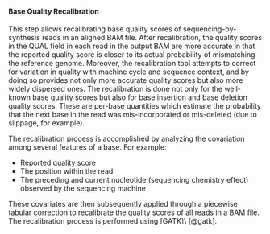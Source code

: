 #### Base Quality Recalibration

This step allows recalibrating base quality scores of sequencing-by-synthesis reads in an aligned BAM file. After recalibration, the quality scores in the QUAL field in each read in the output BAM are more accurate in that the reported quality score is closer to its actual probability of mismatching the reference genome. Moreover, the recalibration tool attempts to correct for variation in quality with machine cycle and sequence context, and by doing so provides not only more accurate quality scores but also more widely dispersed ones. The recalibration is done not only for the well-known base quality scores but also for base insertion and base deletion quality scores. These are per-base quantities which estimate the probability that the next base in the read was mis-incorporated or mis-deleted (due to slippage, for example).

The recalibration process is accomplished by analyzing the covariation among several features of a base. For example:

* Reported quality score
* The position within the read
* The preceding and current nucleotide (sequencing chemistry effect) observed by the sequencing machine

These covariates are then subsequently applied through a piecewise tabular correction to recalibrate the quality scores of all reads in a BAM file. The recalibration process is performed using [GATK]\ [@gatk].
